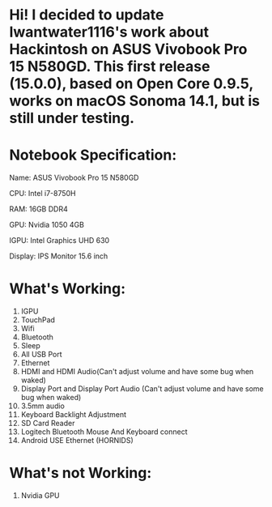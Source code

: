 # Hi! I decided to update Iwantwater1116's work about Hackintosh on ASUS Vivobook Pro 15 N580GD. This first release (15.0.0), based on Open Core 0.9.5, works on macOS Sonoma 14.1, but is still under testing.

Notebook Specification:
=====================================================
Name: ASUS Vivobook Pro 15 N580GD

CPU:  Intel i7-8750H

RAM:  16GB DDR4

GPU:  Nvidia 1050 4GB

IGPU: Intel Graphics UHD 630

Display: IPS Monitor 15.6 inch


What's Working:
=====================================================
1.  IGPU
2.  TouchPad
3.  Wifi
4.  Bluetooth
5.  Sleep
6.  All USB Port
7.  Ethernet
8.  HDMI and HDMI Audio(Can't adjust volume and have some bug when waked)
9.  Display Port and Display Port Audio (Can't adjust volume and have some bug when waked)
10. 3.5mm audio
11. Keyboard Backlight Adjustment
12. SD Card Reader
13. Logitech Bluetooth Mouse And Keyboard connect
14. Android USE Ethernet (HORNIDS)


What's not Working:
=====================================================
1. Nvidia GPU
